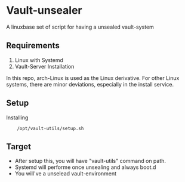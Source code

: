 # Vault-unsealer
A linuxbase set of script for having a unsealed vault-system


## Requirements

1) Linux with Systemd 
2) Vault-Server Installation

In this repo, arch-Linux is used as the Linux derivative. For other Linux systems, there are minor deviations, especially in the install service.

## Setup

Installing 

```
	/opt/vault-utils/setup.sh
```

## Target
- After setup this, you will have "vault-utils" command on path.
- Systemd will performe once unsealing and always boot.d
- You will've a unselead vault-environment
